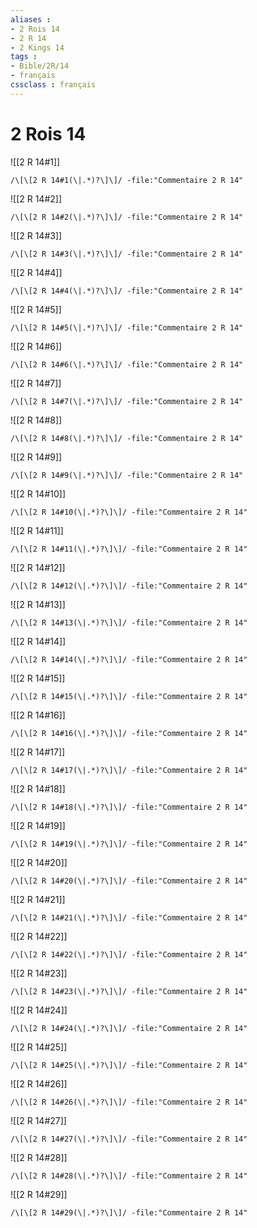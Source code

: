 ```yaml
---
aliases : 
- 2 Rois 14
- 2 R 14
- 2 Kings 14
tags : 
- Bible/2R/14
- français
cssclass : français
---
```


# 2 Rois 14

![[2 R 14#1]]

```query
/\[\[2 R 14#1(\|.*)?\]\]/ -file:"Commentaire 2 R 14"
```

![[2 R 14#2]]

```query
/\[\[2 R 14#2(\|.*)?\]\]/ -file:"Commentaire 2 R 14"
```

![[2 R 14#3]]

```query
/\[\[2 R 14#3(\|.*)?\]\]/ -file:"Commentaire 2 R 14"
```

![[2 R 14#4]]

```query
/\[\[2 R 14#4(\|.*)?\]\]/ -file:"Commentaire 2 R 14"
```

![[2 R 14#5]]

```query
/\[\[2 R 14#5(\|.*)?\]\]/ -file:"Commentaire 2 R 14"
```

![[2 R 14#6]]

```query
/\[\[2 R 14#6(\|.*)?\]\]/ -file:"Commentaire 2 R 14"
```

![[2 R 14#7]]

```query
/\[\[2 R 14#7(\|.*)?\]\]/ -file:"Commentaire 2 R 14"
```

![[2 R 14#8]]

```query
/\[\[2 R 14#8(\|.*)?\]\]/ -file:"Commentaire 2 R 14"
```

![[2 R 14#9]]

```query
/\[\[2 R 14#9(\|.*)?\]\]/ -file:"Commentaire 2 R 14"
```

![[2 R 14#10]]

```query
/\[\[2 R 14#10(\|.*)?\]\]/ -file:"Commentaire 2 R 14"
```

![[2 R 14#11]]

```query
/\[\[2 R 14#11(\|.*)?\]\]/ -file:"Commentaire 2 R 14"
```

![[2 R 14#12]]

```query
/\[\[2 R 14#12(\|.*)?\]\]/ -file:"Commentaire 2 R 14"
```

![[2 R 14#13]]

```query
/\[\[2 R 14#13(\|.*)?\]\]/ -file:"Commentaire 2 R 14"
```

![[2 R 14#14]]

```query
/\[\[2 R 14#14(\|.*)?\]\]/ -file:"Commentaire 2 R 14"
```

![[2 R 14#15]]

```query
/\[\[2 R 14#15(\|.*)?\]\]/ -file:"Commentaire 2 R 14"
```

![[2 R 14#16]]

```query
/\[\[2 R 14#16(\|.*)?\]\]/ -file:"Commentaire 2 R 14"
```

![[2 R 14#17]]

```query
/\[\[2 R 14#17(\|.*)?\]\]/ -file:"Commentaire 2 R 14"
```

![[2 R 14#18]]

```query
/\[\[2 R 14#18(\|.*)?\]\]/ -file:"Commentaire 2 R 14"
```

![[2 R 14#19]]

```query
/\[\[2 R 14#19(\|.*)?\]\]/ -file:"Commentaire 2 R 14"
```

![[2 R 14#20]]

```query
/\[\[2 R 14#20(\|.*)?\]\]/ -file:"Commentaire 2 R 14"
```

![[2 R 14#21]]

```query
/\[\[2 R 14#21(\|.*)?\]\]/ -file:"Commentaire 2 R 14"
```

![[2 R 14#22]]

```query
/\[\[2 R 14#22(\|.*)?\]\]/ -file:"Commentaire 2 R 14"
```

![[2 R 14#23]]

```query
/\[\[2 R 14#23(\|.*)?\]\]/ -file:"Commentaire 2 R 14"
```

![[2 R 14#24]]

```query
/\[\[2 R 14#24(\|.*)?\]\]/ -file:"Commentaire 2 R 14"
```

![[2 R 14#25]]

```query
/\[\[2 R 14#25(\|.*)?\]\]/ -file:"Commentaire 2 R 14"
```

![[2 R 14#26]]

```query
/\[\[2 R 14#26(\|.*)?\]\]/ -file:"Commentaire 2 R 14"
```

![[2 R 14#27]]

```query
/\[\[2 R 14#27(\|.*)?\]\]/ -file:"Commentaire 2 R 14"
```

![[2 R 14#28]]

```query
/\[\[2 R 14#28(\|.*)?\]\]/ -file:"Commentaire 2 R 14"
```

![[2 R 14#29]]

```query
/\[\[2 R 14#29(\|.*)?\]\]/ -file:"Commentaire 2 R 14"
```

